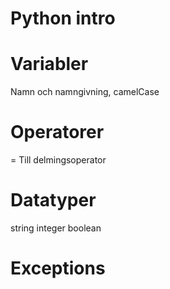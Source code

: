 # Python intro

# Variabler

Namn och namngivning, camelCase

# Operatorer

 = Till delmingsoperator

 # Datatyper

 string
 integer
 boolean

 # Exceptions